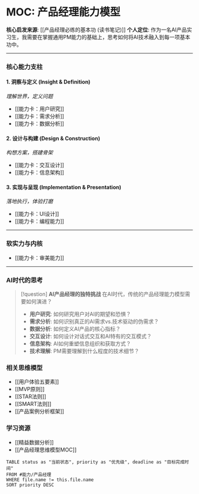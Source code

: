 # MOC: 产品经理能力模型

**核心启发来源**: [[产品经理必练的基本功 (读书笔记)]]
**个人定位**: 作为一名AI产品实习生，我需要在掌握通用PM能力的基础上，思考如何将AI技术融入到每一项基本功中。

---

### 核心能力支柱

#### 1. 洞察与定义 (Insight & Definition)
*理解世界，定义问题*
- [[能力卡：用户研究]]
- [[能力卡：需求分析]]
- [[能力卡：数据分析]]

#### 2. 设计与构建 (Design & Construction)
*构想方案，搭建骨架*
- [[能力卡：交互设计]]
- [[能力卡：信息架构]]

#### 3. 实现与呈现 (Implementation & Presentation)
*落地执行，体验打磨*
- [[能力卡：UI设计]]
- [[能力卡：编程能力]]

---

### 软实力与内核
- [[能力卡：审美能力]]

---

### AI时代的思考

> [!question] **AI产品经理的独特挑战**
> 在AI时代，传统的产品经理能力模型需要如何演进？
> - **用户研究**: 如何研究用户对AI的期望和恐惧？
> - **需求分析**: 如何识别真正的AI需求vs.技术驱动的伪需求？
> - **数据分析**: 如何定义AI产品的核心指标？
> - **交互设计**: 如何设计对话式交互和AI特有的交互模式？
> - **信息架构**: AI如何重塑信息组织和获取方式？
> - **技术理解**: PM需要理解到什么程度的技术细节？

### 相关思维模型
- [[用户体验五要素]]
- [[MVP原则]]
- [[STAR法则]]
- [[SMART法则]]
- [[产品案例分析框架]]

### 学习资源
- [[精益数据分析]]
- [[产品经理思维模型MOC]]

```dataview
TABLE status as "当前状态", priority as "优先级", deadline as "目标完成时间"
FROM #能力/产品经理
WHERE file.name != this.file.name
SORT priority DESC
```